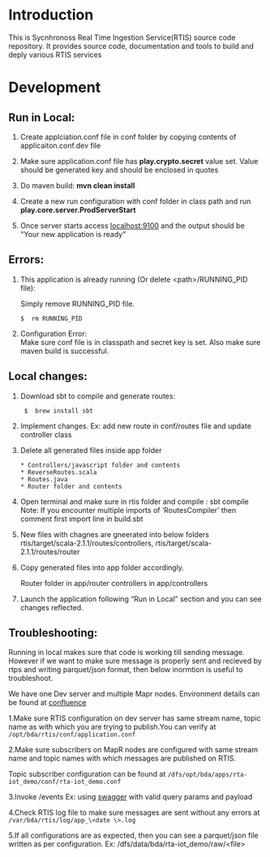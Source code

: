 # Introduction

This is Sycnhronoss Real Time Ingestion Service(RTIS) source code
repository. It provides source code, documentation and tools to build
and deply various RTIS services

#   Development



##  Run in Local:

 1. Create applciation.conf file in conf folder by copying contents of
    applicaiton.conf.dev file
 2. Make sure application.conf file has **play.crypto.secret** value set. 
    Value should be generated key and should be enclosed in quotes
 3. Do maven build: **mvn clean install**
 4. Create a new run configuration with conf folder in class path and run
    **play.core.server.ProdServerStart**
    
 5. Once server starts access [localhost:9100](http://localhost:9100) and
    the output should be "Your new application is ready”




    
## Errors:
 
 1. This application is already running (Or delete \<path\>/RUNNING_PID file):
    
    Simply remove RUNNING_PID file. 
    
      ``` $  rm RUNNING_PID ```


    
 2. Configuration Error:  
    Make sure conf file is in classpath and secret key is set. 
    Also make sure maven build is successful.



    
    
 
## Local changes:
 
 1. Download sbt to compile and generate routes:
     
      ```  $  brew install sbt ```


 2. Implement changes. 
    Ex: add new route in conf/routes file and update controller class
 3. Delete all generated files inside app folder
 
		* Controllers/javascript folder and contents
		* ReverseRoutes.scala
		* Routes.java
		* Router folder and contents

 4. Open terminal and make sure in rtis folder and compile : sbt compile  
	 Note: If you encounter multiple imports of ‘RoutesCompiler’ 
	 then comment first import line in build.sbt
 
 5. New files with chagnes are gneerated into below folders 
      rtis/target/scala-2.1.1/routes/controllers, 
      rtis/target/scala-2.1.1/routes/router  
      
 6. Copy generated files into app folder accordingly.
 
    Router folder in app/router
    controllers in app/controllers
 
 
 7. Launch the application following “Run in Local” section and you can see 
    changes reflected.


 
 ## Troubleshooting:
    
 Running in local makes sure that code is working till sending message. However 
 if we want to make sure message is properly sent and recieved by rtps and
 writing parquet/json format, then below inormtion is useful to troubleshoot.
  
  
 We have one  Dev server  and multiple  Mapr nodes.  Environment details can be
 found at
 [confluence](https://confluence.synchronoss.net:8443/pages/viewpage.action?pageId=177065278) 
 
 
 1.Make sure  RTIS configuration on dev server has same stream name, 
  topic name as with which you are trying to publish.You can verify at
  ```/opt/bda/rtis/conf/application.conf```


 2.Make sure subscribers on MapR nodes are configured with same stream name
  and topic  names with which messages are published on RTIS.

   Topic subscriber configuration can be found at
   ```/dfs/opt/bda/apps/rta-iot_demo/conf/rta-iot_demo.conf```

 3.Invoke /events Ex: using
   [swagger](https://realtime-rd-sip-vaste.sncrcorp.net/docs)
   with valid query params and payload

 4.Check RTIS log file to make sure messages are sent without any errors at
   ``` /var/bda/rtis/log/app_\<date \>.log```

 5.If all configurations are as expected, then you can see a parquet/json 
   file written as per configuration.
     Ex: /dfs/data/bda/rta-iot_demo/raw/\<file\>  
